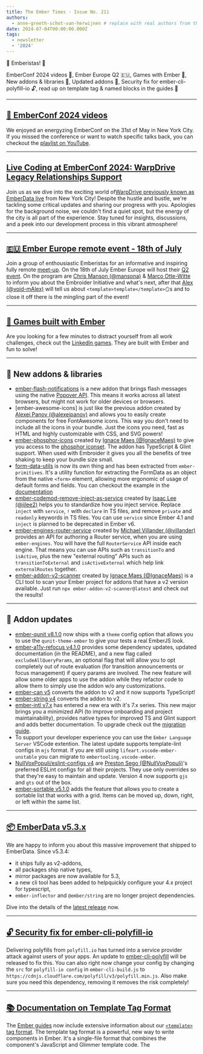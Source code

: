 ```yaml
---
title: The Ember Times - Issue No. 211
authors:
  - anne-greeth-schot-van-herwijnen # replace with real authors from the author folder (add yourself if you're not there)
date: 2024-07-04T00:00:00.000Z
tags:
  - newsletter
  - '2024'
---
```


👋 Emberistas! 🐹

EmberConf 2024 videos 🗽, Ember Europe Q2 🇪🇺, Games with Ember 👾, New addons & libraries 🎊, Updated addons 🌟, Security fix for ember-cli-polyfill-io 🔓, read up on template tag & named blocks in the guides 🧱
<SOME-INTRO-HERE-TO-KEEP-THEM-SUBSCRIBERS-READING>

---

## [🗽 EmberConf 2024 videos](https://youtube.com/playlist?list=PL4eq2DPpyBbljzNStMjnoDA0NZM61yCEq&si=cWNIFAnxg_Z9pbYW)

We enjoyed an energyzing EmberConf on the 31st of May in New York City. If you missed the conference or want to watch specific talks back, you can checkout the [playlist on YouTube](https://youtube.com/playlist?list=PL4eq2DPpyBbljzNStMjnoDA0NZM61yCEq&si=cWNIFAnxg_Z9pbYW).

---

## [Live Coding at EmberConf 2024: WarpDrive Legacy Relationships Support](https://www.youtube.com/watch?v=YagBVhaq_NM)

Join us as we dive into the exciting world of[WarpDrive previously known as EmberData live](https://www.youtube.com/watch?v=YagBVhaq_NM) from New York City! Despite the hustle and bustle, we're tackling some critical updates and sharing our progress with you. Apologies for the background noise, we couldn't find a quiet spot, but the energy of the city is all part of the experience. Stay tuned for insights, discussions, and a peek into our development process in this vibrant atmosphere!

---

## [🇪🇺 Ember Europe remote event - 18th of July](https://www.meetup.com/ember-europe/events/301437560/)

Join a group of enthousiastic Emberistas for an informative and inspiring fully remote [meet-up](https://www.meetup.com/ember-europe/events/301437560/). On the 18th of July Ember Europe will host their [Q2 event](https://www.meetup.com/ember-europe/events/301437560/). On the program are [Chris Manson (@mansona)](https://github.com/mansona) & [Marco Otte-Witte](https://github.com/marcoow) to inform you about the Embroider Initiative and what's next, after that [Alex (@void-mAlex)](https://github.com/void-mAlex) will tell us about `<template>template</template>🪞`s and to close it off there is the mingling part of the event!

---

## [👾 Games built with Ember](https://www.linkedin.com/games/)

Are you looking for a few minutes to distract yourself from all work challenges, check out the [LinkedIn games](https://www.linkedin.com/games/). They are built with Ember and fun to solve!

---

## 🎊 New addons & libraries

- [ember-flash-notifications](https://ember-flash-notifications.vercel.app/) is a new addon that brings flash messages using the native [Popover API](https://developer.mozilla.org/en-US/docs/Web/API/Popover_API). This means it works across all latest browsers, but might not work for older devices or browsers.
- [ember-awesome-icons] is just like the previous addon created by [Alexei Panov (@alexeipanov)](https://github.com/alexeipanov) and allows you to easily create components for free FontAwesome icons. This way you don't need to include all the icons in your bundle. Just the icons you need, fast as HTML and highly customizable with CSS, and SVG powers!
- [ember-phosphor-icons](https://github.com/IgnaceMaes/ember-phosphor-icons) created by [Ignace Maes (@IgnaceMaes)](https://github.com/IgnaceMaes) to give you access to the [phosphor iconset](https://phosphoricons.com). The addon has TypeScript & Glint support. When used with Embroider it gives you all the benefits of tree shaking to keep your bundle size small.
- [form-data-utils](https://github.com/NullVoxPopuli/form-data-utils) is now its own thing and has been extracted from `ember-primitives`. It's a utility function for extracting the FormData as an object from the native `<form>` element, allowing more ergonomic of usage of default forms and fields. You can checkout the example in the [documentation](https://ember-primitives.pages.dev/6-utils/data-from-event.md)
- [ember-codemod-remove-inject-as-service](https://github.com/ijlee2/ember-codemod-remove-inject-as-service) created by [Isaac Lee (@ijlee2)](https://github.com/ijlee2) helps you to standardize how you inject service. Replace `inject` with `service`, `!` with `declare` in TS files, and remove `private` and `readonly` keywords in TS files. You can use `service` since Ember 4.1 and `inject` is planned to be deprecated in Ember v6.
- [ember-engines-router-service](https://github.com/villander/ember-engines-router-service) created by [Michael Villander (@villander)](https://github.com/villander) provides an API for authoring a Router service, when you are using `ember-engines`. You will have the full `RouterService` API inside each engine. That means you can use APIs such as `transitionTo` and `isActive`, plus the new "external routing" APIs such as `transitionToExternal` and `isActiveExternal` which help link `externalRoutes` together.
- [ember-addon-v2-scanner](https://github.com/IgnaceMaes/ember-addon-v2-scanner) created by [Ignace Maes (@IgnaceMaes)](https://github.com/IgnaceMaes) is a CLI tool to scan your Ember project for addons that have a v2 version available. Just run `npx ember-addon-v2-scanner@latest` and check out the results!

---

## 🌟 Addon updates

- [ember-qunit v8.1.0](https://github.com/emberjs/ember-qunit/releases/tag/v8.1.0) now ships with a `theme` config option that allows you to use the `qunit-theme-ember` to give your tests a real EmberJS look.
- [ember-a11y-refocus v4.1.0](https://github.com/ember-a11y/ember-a11y-refocus) provides some dependency updates, updated documentation (in the README), and a new flag called `excludeAllQueryParams`, an optional flag that will allow you to opt completely out of route evaluation (for transition announcements or focus management) if query params are involved. The new feature will allow some older apps to use the addon while they refactor code to allow them to simply use the addon w/o any customizations.
- [ember-can v5](https://github.com/minutebase/ember-can/releases/tag/v5.0.0) converts the addon to v2 and it now supports TypeScript!
- [ember-string v4](https://github.com/emberjs/ember-string/releases/tag/v4.0.0-%40ember%2Fstring) converts the addon to v2.
- [ember-intl v7.x](https://github.com/ember-intl/ember-intl/releases/tag/v7.0.0) has entered a new era with it's 7.x series. This new major brings you a minimized API (to improve onboarding and project maintainability), provides native types for improved TS and Glint support and adds better documentation. To upgrade check out the [migration guide](https://ember-intl.github.io/ember-intl/docs/migration/v7).
- To support your developer experience you can use the `Ember Language Server` VSCode extention. The latest update supports template-lint configs in `mjs` format. If you are still using `lifeart.vscode-ember-unstable` you can migrate to `embertooling.vscode-ember`.
- [NullVoxPopuli/eslint-configs v4](https://github.com/NullVoxPopuli/eslint-configs) are [Preston Sego (@NullVoxPopuli)](https://github.com/NullVoxPopuli)'s preferred ESLint configs for all their projects. They use only overrides so that they're easy to maintain and update. Version 4 now supports `gjs` and `gts` out of the box.
- [ember-sortable v5.1.0](https://github.com/adopted-ember-addons/ember-sortable/releases/tag/v5.1.0-ember-sortable) adds the feature that allows you to create a sortable list that works with a grid. Items can be moved up, down, right, or left within the same list.

---

## [📦 EmberData v5.3.x](https://github.com/emberjs/data/releases/tag/v5.3.4)

We are happy to inform you about this massive improvement that shipped to EmberData. Since v5.3.4:

- it ships fully as v2-addons,
- all packages ship native types,
- mirror packages are now available for 5.3,
- a new cli tool has been added to helpquickly configure your 4.x project for typescript,
- `ember-inflector` and `@ember/string` are no longer project dependencies.

Dive into the details of the [latest release](https://github.com/emberjs/data/releases/tag/v5.3.4) now.

---

## [🔓 Security fix for ember-cli-polyfill-io](https://github.com/alexlafroscia/ember-cli-polyfill-io/pull/10)

Delivering polyfills from `polyfill.io` has turned into a service provider attack against users of your apps. An update to [ember-cli-polyfill](https://github.com/alexlafroscia/ember-cli-polyfill-io) will be released to fix this. You can also right now change your config by changing the `src` for `polyfill-io config` in `ember-cli-build.js` to `https://cdnjs.cloudflare.com/polyfill/v3/polyfill.min.js`. Also make sure you need this dependency, removing it removes the risk completely!

---

## [📚 Documentation on Template Tag Format](https://guides.emberjs.com/release/components/template-tag-format/)

The [Ember guides](https://guides.emberjs.com/) now include extensive information about our [`<template>` tag format](https://guides.emberjs.com/release/components/template-tag-format/). The template tag format is a powerful, new way to write components in Ember. It's a single-file format that combines the component's JavaScript and Glimmer template code. The <template> tag is used to keep a clear separation between the template language and the JavaScript around it. If you want to know more about this, check out the [documentation](https://guides.emberjs.com/release/components/template-tag-format/).

---

## [🧱 Documentation on Named Blocks](https://guides.emberjs.com/release/components/block-content/#toc_named-blocks)

If you want to yield content to different spots in the same component, you can use named blocks. However our guides were lacking information on how to do this. Thanks to [Shirin Boomi (@Shishouille)](https://github.com/Shishouille) you can now learn how to use it and make the most of `yield`ing information throughout your components.

---

## [👏 Contributors' corner](https://guides.emberjs.com/release/contributing/repositories/)

<p>This week we'd like to thank our siblings for their contributions to Ember and related repositories! 💖</p>

---

## [🤓 Connect with us](https://docs.google.com/forms/d/e/1FAIpQLScqu7Lw_9cIkRtAiXKitgkAo4xX_pV1pdCfMJgIr6Py1V-9Og/viewform)

<div class="blog-row">
  <img class="float-right small transparent padded" alt="Office Hours Tomster Mascot" title="Readers' Questions" src="/images/tomsters/officehours.png" />

  <p>Wondering about something related to Ember, Ember Data, Glimmer, or addons in the Ember ecosystem, but don't know where to ask? Readers’ Questions are just for you!</p>

  <p><strong>Submit your own</strong> short and sweet <strong>question</strong> under <a href="https://bit.ly/ask-ember-core" target="rq">bit.ly/ask-ember-core</a>. And don’t worry, there are no silly questions, we appreciate them all - promise! 🤞</p>

  <p>Want to write for the Ember Times? Have a suggestion for next week's issue? Join us at <a href="https://discordapp.com/channels/480462759797063690/485450546887786506">#support-ember-times</a> on the <a href="https://discord.gg/emberjs">Ember Community Discord</a> or ping us <a href="https://twitter.com/embertimes">@embertimes</a> on Twitter.</p>

  <p>Keep on top of what's been going on in Emberland this week by subscribing to our <a href="https://embertimes.substack.com/">e-mail newsletter</a>! You can also find our posts on the <a href="https://blog.emberjs.com/tag/newsletter">Ember blog</a>. See you in two weeks!</p>
</div>

---

That's another wrap! ✨

Be kind,

the crowd and the Learning Team
